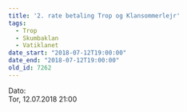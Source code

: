 ```yaml
---
title: '2. rate betaling Trop og Klansommerlejr'
tags:
  - Trop
  - Skumbaklan
  - Vatiklanet
date_start: "2018-07-12T19:00:00"
date_end: "2018-07-12T19:00:00"
old_id: 7262
---
```

<div class="field field-type-datetime field-field-tidspunkt">
    <div class="field-items">
            <div class="field-item odd">
                      <div class="field-label-inline-first">
              Dato:&nbsp;</div>
                    Tor, 12.07.2018 21:00        </div>
        </div>
</div>